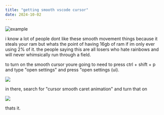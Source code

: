 ```yaml
---
title: "getting smooth vscode cursor"
date: 2024-10-02
---
```


![example](https://i.imgur.com/rgUPQNR.gif)

i know a lot of people dont like these smooth movement things because it steals your ram but whats the point of having 16gb of ram if im only ever using 2% of it. the people saying this are all losers who hate rainbows and will never whimsically run through a field.

to turn on the smooth cursor youre going to need to press ctrl + shift + p and type "open settings" and press "open settings (ui).

![](https://i.imgur.com/kpbO3Xc.png)

in there, search for "cursor smooth caret animation" and turn that on

![](https://i.imgur.com/I6tf5we.png)

thats it.